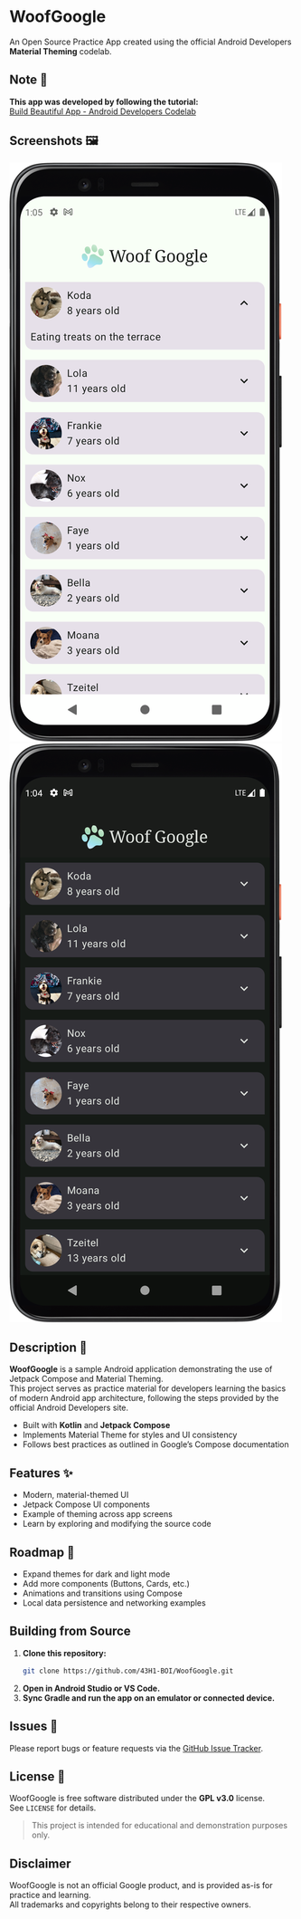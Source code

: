 # WoofGoogle

An Open Source Practice App created using the official Android Developers **Material Theming** codelab.

## Note 📝

**This app was developed by following the tutorial:**  
[Build Beautiful App - Android Developers Codelab](https://developer.android.com/courses/pathways/android-basics-compose-unit-3-pathway-3)

## Screenshots 🖼️
![Light Mode](screenshots/light_mode.png)
![Dark Mode](screenshots/dark_mode.png)


## Description 📖

**WoofGoogle** is a sample Android application demonstrating the use of Jetpack Compose and Material Theming.  
This project serves as practice material for developers learning the basics of modern Android app architecture, following the steps provided by the official Android Developers site.

- Built with **Kotlin** and **Jetpack Compose**
- Implements Material Theme for styles and UI consistency
- Follows best practices as outlined in Google’s Compose documentation

## Features ✨

- Modern, material-themed UI
- Jetpack Compose UI components
- Example of theming across app screens
- Learn by exploring and modifying the source code

## Roadmap 🎯

- Expand themes for dark and light mode
- Add more components (Buttons, Cards, etc.)
- Animations and transitions using Compose
- Local data persistence and networking examples

## Building from Source

1. **Clone this repository:**
    ```bash
    git clone https://github.com/43H1-BOI/WoofGoogle.git
    ```
2. **Open in Android Studio or VS Code.**
3. **Sync Gradle and run the app on an emulator or connected device.**

## Issues 🚩

Please report bugs or feature requests via the [GitHub Issue Tracker](https://github.com/43H1-BOI/WoofGoogle/issues).

## License 📜

WoofGoogle is free software distributed under the **GPL v3.0** license.  
See `LICENSE` for details.  
> This project is intended for educational and demonstration purposes only.

## Disclaimer

WoofGoogle is not an official Google product, and is provided as-is for practice and learning.  
All trademarks and copyrights belong to their respective owners.
